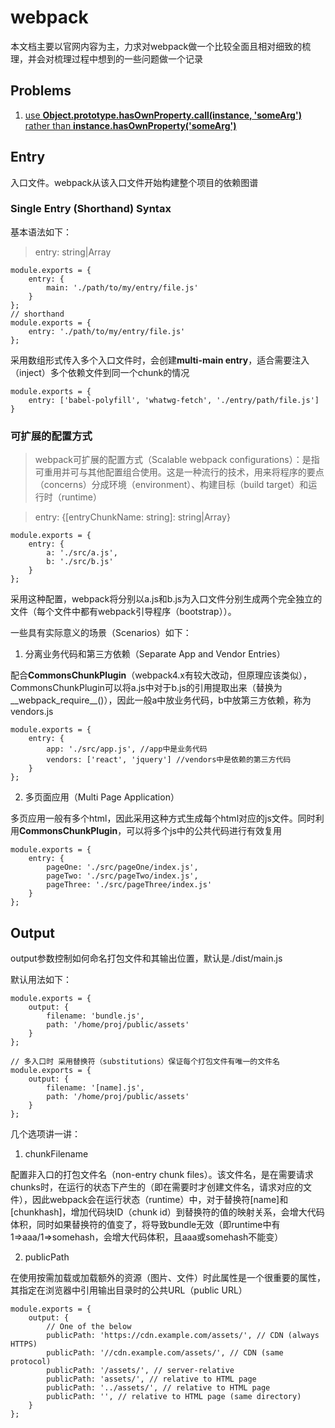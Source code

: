 # webpack

本文档主要以官网内容为主，力求对webpack做一个比较全面且相对细致的梳理，并会对梳理过程中想到的一些问题做一个记录

## Problems

1. [use **Object.prototype.hasOwnProperty.call(instance, 'someArg')** rather than **instance.hasOwnProperty('someArg')**](https://github.com/wsszh01111/blog/blob/master/2018.06.md#objectprototypehasownproperty)

## Entry

入口文件。webpack从该入口文件开始构建整个项目的依赖图谱

### Single Entry (Shorthand) Syntax

基本语法如下：

> entry: string|Array<string>

```
module.exports = {
    entry: {
        main: './path/to/my/entry/file.js'
    }
};
// shorthand
module.exports = {
    entry: './path/to/my/entry/file.js'
};

```

采用数组形式传入多个入口文件时，会创建**multi-main entry**，适合需要注入（inject）多个依赖文件到同一个chunk的情况

```
module.exports = {
    entry: ['babel-polyfill', 'whatwg-fetch', './entry/path/file.js']
}
```

### 可扩展的配置方式

> webpack可扩展的配置方式（Scalable webpack configurations）：是指可重用并可与其他配置组合使用。这是一种流行的技术，用来将程序的要点（concerns）分成环境（environment）、构建目标（build target）和运行时（runtime）

> entry: {[entryChunkName: string]: string|Array<string>}

```
module.exports = {
    entry: {
        a: './src/a.js',
        b: './src/b.js'
    }
};
```

采用这种配置，webpack将分别以a.js和b.js为入口文件分别生成两个完全独立的文件（每个文件中都有webpack引导程序（bootstrap））。

一些具有实际意义的场景（Scenarios）如下：
1. 分离业务代码和第三方依赖（Separate App and Vendor Entries）

配合**CommonsChunkPlugin**（webpack4.x有较大改动，但原理应该类似），CommonsChunkPlugin可以将a.js中对于b.js的引用提取出来（替换为__webpack_require__()），因此一般a中放业务代码，b中放第三方依赖，称为vendors.js

```
module.exports = {
    entry: {
        app: './src/app.js', //app中是业务代码
        vendors: ['react', 'jquery'] //vendors中是依赖的第三方代码
    }
};
```

2. 多页面应用（Multi Page Application）

多页应用一般有多个html，因此采用这种方式生成每个html对应的js文件。同时利用**CommonsChunkPlugin**，可以将多个js中的公共代码进行有效复用

```
module.exports = {
    entry: {
        pageOne: './src/pageOne/index.js',
        pageTwo: './src/pageTwo/index.js',
        pageThree: './src/pageThree/index.js'
    }
};
```

## Output

output参数控制如何命名打包文件和其输出位置，默认是./dist/main.js

默认用法如下：

```
module.exports = {
    output: {
        filename: 'bundle.js',
        path: '/home/proj/public/assets'
    }
};

// 多入口时 采用替换符（substitutions）保证每个打包文件有唯一的文件名
module.exports = {
    output: {
        filename: '[name].js',
        path: '/home/proj/public/assets'
    }
};
```

几个选项讲一讲：
1. chunkFilename

配置非入口的打包文件名（non-entry chunk files）。该文件名，是在需要请求chunks时，在运行的状态下产生的（即在需要时才创建文件名，请求对应的文件），因此webpack会在运行状态（runtime）中，对于替换符[name]和[chunkhash]，增加代码块ID（chunk id）到替换符的值的映射关系，会增大代码体积，同时如果替换符的值变了，将导致bundle无效（即runtime中有1=>aaa/1=>somehash，会增大代码体积，且aaa或somehash不能变）

2. publicPath

在使用按需加载或加载额外的资源（图片、文件）时此属性是一个很重要的属性，其指定在浏览器中引用输出目录时的公共URL（public URL）

```
module.exports = {
    output: {
        // One of the below
        publicPath: 'https://cdn.example.com/assets/', // CDN (always HTTPS)
        publicPath: '//cdn.example.com/assets/', // CDN (same protocol)
        publicPath: '/assets/', // server-relative
        publicPath: 'assets/', // relative to HTML page
        publicPath: '../assets/', // relative to HTML page
        publicPath: '', // relative to HTML page (same directory)
    }
};
```